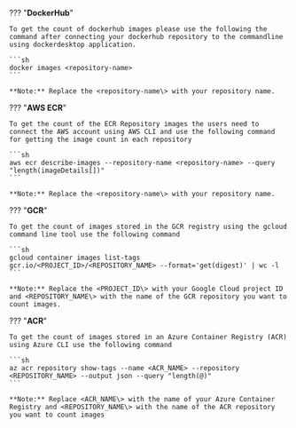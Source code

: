 

??? "**DockerHub**"

    To get the count of dockerhub images please use the following the command after connecting your dockerhub repository to the commandline using dockerdesktop application.

    ```sh
    docker images <repository-name>
    ```

    **Note:** Replace the <repository-name\> with your repository name.

??? "**AWS ECR**"

    To get the count of the ECR Repository images the users need to connect the AWS account using AWS CLI and use the following command for getting the image count in each repository

    ```sh
    aws ecr describe-images --repository-name <repository-name> --query "length(imageDetails[])"
    ```

    **Note:** Replace the <repository-name\> with your repository name.

??? "**GCR**"

    To get the count of images stored in the GCR registry using the gcloud command line tool use the following command

    ```sh
    gcloud container images list-tags gcr.io/<PROJECT_ID>/<REPOSITORY_NAME> --format='get(digest)' | wc -l
    ```

    **Note:** Replace the <PROJECT_ID\> with your Google Cloud project ID and <REPOSITORY_NAME\> with the name of the GCR repository you want to count images.

??? "**ACR**"

    To get the count of images stored in an Azure Container Registry (ACR) using Azure CLI use the following command

    ```sh
    az acr repository show-tags --name <ACR_NAME> --repository <REPOSITORY_NAME> --output json --query "length(@)"
    ```

    **Note:** Replace <ACR_NAME\> with the name of your Azure Container Registry and <REPOSITORY_NAME\> with the name of the ACR repository you want to count images